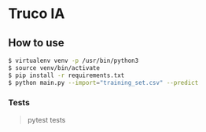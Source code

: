 # Truco IA

## How to use

```sh
$ virtualenv venv -p /usr/bin/python3
$ source venv/bin/activate
$ pip install -r requirements.txt
$ python main.py --import="training_set.csv" --predict
```


### Tests

> pytest tests